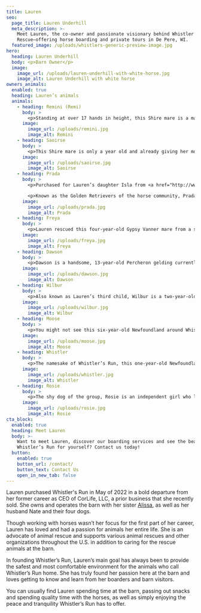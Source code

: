 ```yaml
---
title: Lauren
seo:
  page_title: Lauren Underhill
  meta_description: >-
    Meet Lauren, the co-owner and passionate visionary behind Whistler’s Run and
    Rescue—offering horse boarding and private tours in De Pere, WI.
  featured_image: /uploads/whistlers-generic-preview-image.jpg
hero:
  heading: Lauren Underhill
  body: <p>Barn Owner</p>
  image:
    image_url: /uploads/lauren-underhill-with-white-horse.jpg
    image_alt: Lauren Underhill with white horse
owners_animals:
  enabled: true
  heading: Lauren’s animals
  animals:
    - heading: Remini (Remi)
      body: >
        <p>Standing at over 17 hands in height, this Shire mare is a massive beauty … but don’t let her size fool you! She’s as gentle as they come. Remi is the first horse Lauren purchased after acquiring Whistler’s Run, with Remi’s daughter Saoirse arriving shortly after.</p>
      image:
        image_url: /uploads/remini.jpg
        image_alt: Remini
    - heading: Saoirse
      body: >
        <p>This Shire mare is only a year old and already giving her mom a run for her money in size! Already nearly as tall as Remi (over 17 hands), Saoirse is like a massive toddler in horse form. She’s a bundle of playful, curious energy and loves following her mom around the pasture.</p>
      image:
        image_url: /uploads/saoirse.jpg
        image_alt: Saoirse
    - heading: Prada
      body: >
        <p>Purchased for Lauren’s daughter Isla from <a href="http://www.minihoofbeats.com/" target="_blank" rel="noopener noreferrer nofollower">Mini Hoof Beats</a> in Neenah, WI, Prada is a six-year-old Mini Gypsy mare who lives up to the breed’s gentle reputation.</p>

        <p>Known as the Golden Retrievers of the horse community, Prada fits the bill as a super chill cream puff (who could stand to lose a few extra pounds) who just loves to be loved, though she doesn’t let that stop her from bossing around the other horses as the Mafia Don of the farm.</p>
      image:
        image_url: /uploads/prada.jpg
        image_alt: Prada
    - heading: Freya
      body: >
        <p>Lauren rescued this four-year-old Gypsy Vanner mare from a starvation situation. While Freya is a total lovebug, she is still unaccustomed to human touch. Lauren is working hard to give Freya all the love this sweet girl missed out on for the first four years of her life and Freya continues to put in the hard work of learning to trust her human caretakers.</p>
      image:
        image_url: /uploads/freya.jpg
        image_alt: Freya
    - heading: Dawson
      body: >
        <p>Dawson is a handsome, 13-year-old Percheron gelding currently learning to drive a cart. He’s as kind as they come, loves human attention and gets along with all his pasture mates, especially Percy, the baby of the group.</p>
      image:
        image_url: /uploads/dawson.jpg
        image_alt: Dawson
    - heading: Wilbur
      body: >
        <p>Also known as Lauren’s third child, Wilbur is a two-year-old English Bulldog who loves to explore Whistler’s Run from his unique (short) vantage point. Wilbur is as loyal as they come and is particularly good at being Lauren’s shadow. Wherever Lauren is, Wilbur is always close behind!</p>
      image:
        image_url: /uploads/wilbur.jpg
        image_alt: Wilbur
    - heading: Moose
      body: >
        <p>You might not see this six-year-old Newfoundland around Whistler’s too often, but he sure does make a statement wherever he goes! Moose is a big, furry guy whose favorite pastime at the barn is sleeping in the middle of the aisle, especially when all the horses are about to come back in.</p>
      image:
        image_url: /uploads/moose.jpg
        image_alt: Moose
    - heading: Whistler
      body: >
        <p>The namesake of Whistler’s Run, this one-year-old Newfoundland is a big floof of love and fur. Whistler loves stopping by and checking on his namesake as much as possible, especially if he can get the chance to take a dip in one of the horse water barrels, one of his favorite pastimes on the farm.</p>
      image:
        image_url: /uploads/whistler.jpg
        image_alt: Whistler
    - heading: Rosie
      body: >
        <p>The shy dog of the group, Rosie is an independent girl who loves to run in the hay field. She’s also fond of mothering all the boy dogs, even though she’s just six years old.</p>
      image:
        image_url: /uploads/rosie.jpg
        image_alt: Rosie
cta_block:
  enabled: true
  heading: Meet Lauren
  body: >-
    Want to meet Lauren, discover our boarding services and see the beauty of
    Whistler’s Run for yourself? Contact us today!
  button:
    enabled: true
    button_url: /contact/
    button_text: Contact Us
    open_in_new_tab: false
---
```


Lauren purchased Whistler's Run in May of 2022 in a bold departure from her former career as CEO of CorLife, LLC, a prior business that she recently sold. She owns and operates the barn with her sister [Alissa](/about/alissa/), as well as her husband Nate and their four dogs.

Though working with horses wasn’t her focus for the first part of her career, Lauren has loved and had a passion for animals her entire life. She is an advocate of animal rescue and supports various animal rescues and other organizations throughout the U.S. in addition to caring for the rescue animals at the barn.

In founding Whistler’s Run, Lauren’s main goal has always been to provide the safest and most comfortable environment for the animals who call Whistler’s Run home. She has truly found her passion here at the barn and loves getting to know and learn from her boarders and barn visitors.

You can usually find Lauren spending time at the barn, passing out snacks and spending quality time with the horses, as well as simply enjoying the peace and tranquility Whistler’s Run has to offer.
